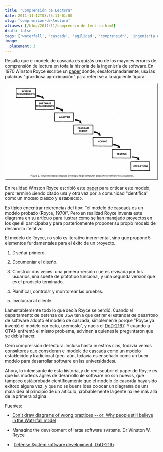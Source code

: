 ```yaml
---
title: "Comprensión de Lectura"
date: 2011-11-12T08:25:11-03:00
slug: "comprension-de-lectura"
aliases: [/blog/2011/11/comprensin-de-lectura.html]
draft: false
tags: ['waterfall', 'cascada', 'agilidad', 'comprensión', 'ingeniería de software']
image:
  placement: 3
---
```


Resulta que el modelo de cascada es quizás uno de los mayores errores de
comprensión de lectura en toda la historia de la ingeniería de software.
En 1970 Winston Royce escribe un
[paper](http://www.cs.umd.edu/class/spring2003/cmsc838p/Process/waterfall.pdf)
donde, desafortunadamente, usa las palabras "grandiosa aproximación"
para referirse a la siguiente figura:

[![](waterfall_thumb.png)](waterfall.png)

En realidad Winston Royce escribió este
[paper](http://www.cs.umd.edu/class/spring2003/cmsc838p/Process/waterfall.pdf)
para criticar este modelo, pero terminó siendo citado una y otra vez por
la comunidad "científica" como un modelo clásico y establecido.

Es típico encontrar referencias del tipo: "el modelo de cascada es un
modelo probado (Royce, 1970)". Pero en realidad Royce inventa este
diagrama en su artículo para ilustrar como se han manejado proyectos en
los que él participaba y para posteriormente proponer su propio modelo
de desarrollo iterativo.

El modelo de Royce, no sólo es iterativo incremental, sino que propone 5
elementos fundamentales para el éxito de un proyecto.

1.  Diseñar primero.

2.  Documentar el diseño.

3.  Construir dos veces: una primera versión que es revisada por los
    usuarios, una suerte de prototipo funcional, y una segunda versión
    que es el producto terminado.

4.  Planificar, controlar y monitorear las pruebas.

5.  Involucrar al cliente.

Lamentablemente todo lo que decía Royce se perdió. Cuando el
departamento de defensa de USA tenía que definir el estándar de
desarrollo de software adoptó el modelo de cascada, simplemente porque
"Royce ya inventó el modelo correcto, usémoslo", y nació el
[DoD-2167](http://www.product-lifecycle-management.com/download/DOD-STD-2167A.pdf).
Y cuando la OTAN enfrentó el mismo problema, adivinen a quienes le
preguntaron que se debía hacer.

Cero comprensión de lectura. Incluso hasta nuestros días, todavía vemos
consultores que consideran el modelo de cascada como un modelo
establecido y tradicional (peor aún, todavía es enseñado como un buen
modelo para desarrollar software en las universidades).

Ahora, lo interesante de esta historia, y de redescubrir el paper de
Royce es que los modelos ágiles de desarrollo de software no son nuevos,
que tampoco está probado científicamente que el modelo de cascada haya
sido exitoso alguna vez, y que no es buena idea colocar un diagrama de
una mala idea al principio de un artículo, probablemente la gente no lee
más allá de la primera página.

Fuentes:

-   [Don\'t draw diagrams of wrong practices -- or: Why people still
    believe in the Waterfall
    model](http://tarmo.fi/blog/2005/09/dont-draw-diagrams-of-wrong-practices-or-why-people-still-believe-in-the-waterfall-model/)

-   [Managing the development of large software
    systems](http://www.cs.umd.edu/class/spring2003/cmsc838p/Process/waterfall.pdf),
    Dr Winston W. Royce

-    [Defense System software development,
    DoD-2167](http://www.product-lifecycle-management.com/download/DOD-STD-2167A.pdf).
